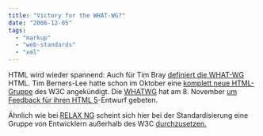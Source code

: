```yaml
---
title: "Victory for the WHAT-WG?"
date: "2006-12-05"
tags: 
  - "markup"
  - "web-standards"
  - "xml"
---
```


HTML wird wieder spannend: Auch für Tim Bray [definiert die WHAT-WG](http://www.tbray.org/ongoing/When/200x/2006/12/04/Mozilla-What "ongoing · Defining HTML") HTML. Tim Berners-Lee hatte schon im Oktober eine [komplett neue HTML-Gruppe](http://dig.csail.mit.edu/breadcrumbs/node/166 "Reinventing HTML | Decentralized Information Group (DIG) Breadcrumbs") des W3C angekündigt. Die [WHATWG](http://www.whatwg.org/ "Web Hypertext Application Technology Working Group") hat am 8. November [um Feedback für ihren HTML 5](http://www.whatwg.org/news/future-of-html "Web Hypertext Application Technology Working Group News: Looking for feedback on HTML5")\-Entwurf gebeten.

Ähnlich wie bei [RELAX NG](http://relaxng.org/ "RELAX NG home page") scheint sich hier bei der Standardisierung eine Gruppe von Entwicklern außerhalb des W3C [durchzusetzen.](http://lists.xml.org/archives/xml-dev/200611/msg00224.html "Re: [xml-dev] Victory has been declared in the schema wars ...")
